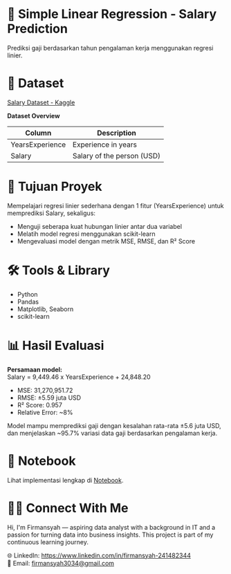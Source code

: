 # 🧠 Simple Linear Regression - Salary Prediction
Prediksi gaji berdasarkan tahun pengalaman kerja menggunakan regresi linier.

# 📂 Dataset
[Salary Dataset - Kaggle](https://www.kaggle.com/datasets/abhishek14398/salary-dataset-simple-linear-regression)  

**Dataset Overview**

| Column | Description|
|--------|------------|
| YearsExperience | Experience in years
| Salary | Salary of the person (USD)

# 🎯 Tujuan Proyek
Mempelajari regresi linier sederhana dengan 1 fitur (YearsExperience) untuk memprediksi Salary, sekaligus:
- Menguji seberapa kuat hubungan linier antar dua variabel
- Melatih model regresi menggunakan scikit-learn
- Mengevaluasi model dengan metrik MSE, RMSE, dan R² Score

# 🛠️ Tools & Library
- Python
- Pandas
- Matplotlib, Seaborn
- scikit-learn

# 📊 Hasil Evaluasi
**Persamaan model:**  
Salary = 9,449.46 x YearsExperience + 24,848.20

- MSE: 31,270,951.72
- RMSE: ±5.59 juta USD
- R² Score: 0.957
- Relative Error: ~8%

Model mampu memprediksi gaji dengan kesalahan rata-rata ±5.6 juta USD, dan menjelaskan ~95.7% variasi data gaji berdasarkan pengalaman kerja.


# 📎 Notebook
Lihat implementasi lengkap di [Notebook](/Salary%20_LinearRegression.ipynb).

# 🙋‍♂️ Connect With Me
Hi, I'm Firmansyah — aspiring data analyst with a background in IT and a passion for turning data into business insights. This project is part of my continuous learning journey.

🌐 LinkedIn: https://www.linkedin.com/in/firmansyah-241482344  
📁 Email: firmansyah3034@gmail.com